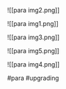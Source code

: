 ![[para img2.png]]

![[para img1.png]]

![[para img3.png]]

![[para img5.png]]

![[para img4.png]]

#para #upgrading